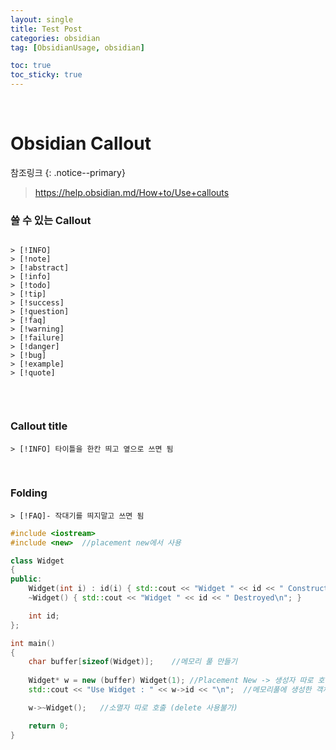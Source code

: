 ```yaml
---
layout: single
title: Test Post
categories: obsidian
tag: [ObsidianUsage, obsidian]

toc: true
toc_sticky: true
---
```

   
# Obsidian Callout

참조링크
{: .notice--primary}  

> https://help.obsidian.md/How+to/Use+callouts 
   

### 쓸 수 있는 Callout
```

> [!INFO]
> [!note]
> [!abstract]
> [!info]
> [!todo]
> [!tip]
> [!success]
> [!question]
> [!faq]
> [!warning]
> [!failure]
> [!danger]
> [!bug]
> [!example]
> [!quote]


```
   
### Callout title
```
> [!INFO] 타이틀을 한칸 띄고 옆으로 쓰면 됨
```
   
   
### Folding
```
> [!FAQ]- 작대기를 띄지말고 쓰면 됨
```

```cpp
#include <iostream>
#include <new>	//placement new에서 사용

class Widget
{
public:
	Widget(int i) : id(i) { std::cout << "Widget " << id << " Constructed\n"; }
	~Widget() { std::cout << "Widget " << id << " Destroyed\n"; }

	int id;
};

int main() 
{
	char buffer[sizeof(Widget)];	//메모리 풀 만들기
	
	Widget* w = new (buffer) Widget(1);	//Placement New -> 생성자 따로 호출
	std::cout << "Use Widget : " << w->id << "\n";	//메모리풀에 생성한 객체 사용

	w->~Widget();	//소멸자 따로 호출 (delete 사용불가)

	return 0;
}
```

